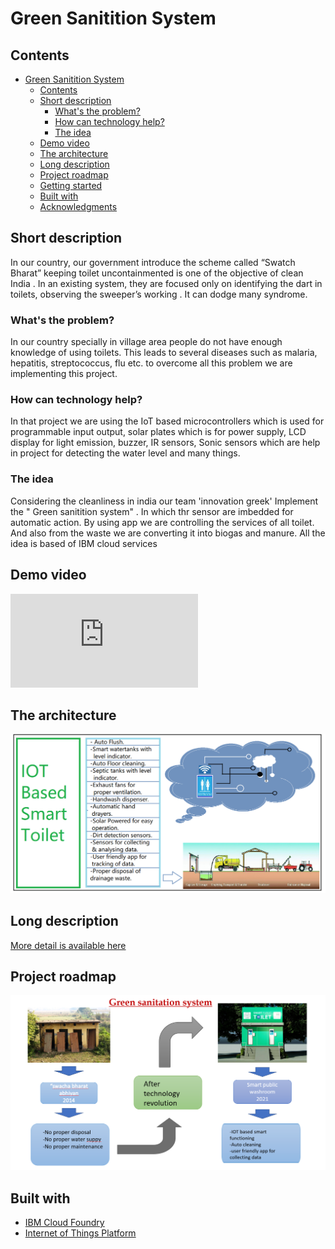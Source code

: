 # Green Sanitition System

## Contents

- [Green Sanitition System](#green-sanitition-system)
  - [Contents](#contents)
  - [Short description](#short-description)
    - [What's the problem?](#whats-the-problem)
    - [How can technology help?](#how-can-technology-help)
    - [The idea](#the-idea)
  - [Demo video](#demo-video)
  - [The architecture](#the-architecture)
  - [Long description](#long-description)
  - [Project roadmap](#project-roadmap)
  - [Getting started](#getting-started)
  - [Built with](#built-with)
  - [Acknowledgments](#acknowledgments)

## Short description

In our country, our government introduce the scheme called “Swatch Bharat” keeping toilet uncontainmented is one of the objective of clean India . In an existing system,
they are focused only on identifying the dart in toilets, observing the sweeper’s working . It can dodge many syndrome.

### What's the problem?

In our country specially in village area people do not have enough knowledge of using toilets. This leads to several diseases such as malaria, hepatitis, streptococcus, flu etc. to overcome all this problem we are implementing this project.

### How can technology help?

In that project we are using the IoT based microcontrollers which is used for programmable input output, solar plates which is for power supply, LCD display for light emission, buzzer, IR sensors, Sonic sensors which are help in project for detecting the water level and many things.

### The idea

Considering the cleanliness in india our team 'innovation greek' Implement the " Green sanitition system" . In which thr sensor are imbedded for automatic action. By using app we are controlling the services of all toilet. And also from the waste we are converting it into biogas and manure. All the idea is based of IBM cloud services

## Demo video

[![Click here to watch video](https://github.com/tahir303/She-Hackathon-project/edit/main/README.md)](https://www.youtube.com/watch?v=TgvErKzTPdo)

## The architecture

![](images/the_architecture.png)

## Long description

[More detail is available here](./docs/description.md)

## Project roadmap

![](images/roadmap.png)

## Built with

- [IBM Cloud Foundry](https://cloud.ibm.com/cloudfoundry/overview)
- [Internet of Things Platform](https://cloud.ibm.com/catalog/services/internet-of-things-platform)
